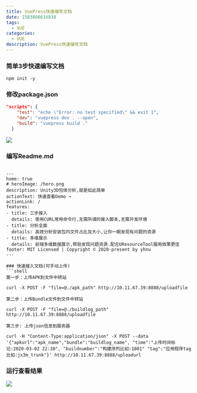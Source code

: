 ```yaml
---
title: VuePress快速编写文档
date: 1583806616838
tags:
  - VUE
categories:
  - VUE
description: VuePress快速编写文档
---
```


### 简单3步快速编写文档
```shell
npm init -y
```

### 修改package.json
```json
"scripts": {
    "test": "echo \"Error: no test specified\" && exit 1",
    "dev": "vuepress dev . --open",
    "build": "vuepress build ."
  }
```
![](http://q68vqxb8c.bkt.clouddn.com/2020_03_10_vuepres_kuai_su_bian_xie_wen_dang/20200310101904094.png)

### 编写Readme.md
```

---
home: true
# heroImage: /hero.png
description: Unity3D包体分析,就是如此简单
actionText: 快速查看Demo →
actionLink: /
features:
- title: 三步接入
  details: 使用CURL常用命令行,无需所谓的接入脚本,无需开发环境
- title: 分析全面
  details: 高效分析安装包内文件占比及大小,让你一眼发现有问题的资源
- title: 多维展示
  details: 前端多维数据展示,帮助发现问题资源.配合UResourceTool服用效果更佳
footer: MIT Licensed | Copyright © 2020-present by yhnu
---

### 快速接入文档(可手动上传)
```shell
第一步：上传APK到文件中转站

curl -X POST -F "file=@./apk_path" http://10.11.67.39:8888/uploadfile

第二步：上传Bundle文件到文件中转站

curl -X POST -F "file=@./buildlog_path" http://10.11.67.39:8888/uploadfile

第三步: 上传json信息到服务器

curl -H "Content-Type:application/json" -X POST --data '{"apkurl":"apk_name","bundle":"buildlog_name", "time":"上传时间标记:2020-03-02 22:30", "buildnumber":"构建序列比如:1001" "tag":"应用程序tag比如:jx3m_trunk"}' http://10.11.67.39:8888/uploadurl
```
### 运行查看结果
![](http://q68vqxb8c.bkt.clouddn.com/2020_03_10_vuepres_kuai_su_bian_xie_wen_dang/20200310102113081.png)
